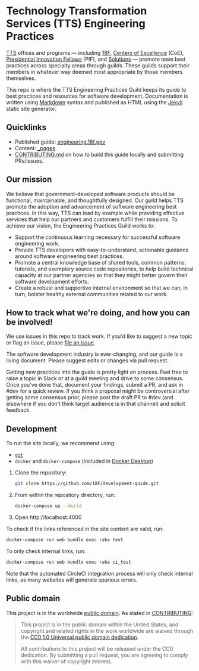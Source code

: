 # Technology Transformation Services (TTS) Engineering Practices

[TTS](https://www.gsa.gov/about-us/organization/federal-acquisition-service/technology-transformation-services) offices and programs — including [18F](https://18f.gsa.gov), [Centers of Excellence](https://coe.gsa.gov) (CoE), [Presidential Innovation Fellows](https://presidentialinnovationfellows.gov) (PIF), and [Solutions](https://www.gsa.gov/about-us/organization/federal-acquisition-service/technology-transformation-services/tts-solutions) — promote team best practices across specialty areas through guilds. These guilds support their members in whatever way deemed most appropriate by those members themselves.

This repo is where the TTS Engineering Practices Guild keeps its guide to best practices and resources for software development. Documentation is written using [Markdown](https://kramdown.gettalong.org/quickref.html) syntax and published as HTML using the [Jekyll](https://jekyllrb.com) static site generator.

## Quicklinks

- Published guide: [engineering.18f.gov](https://engineering.18f.gov)
- Content: [_pages](_pages)
- [CONTRIBUTING.md](CONTRIBUTING.md) on how to build this guide locally and submitting PRs/issues.

## Our mission
We believe that government-developed software products should be functional, maintainable, and thoughtfully designed. Our guild helps TTS promote the adoption and advancement of software engineering best practices. In this way, TTS can lead by example while providing effective services that help our partners and customers fulfill their missions.
To achieve our vision, the Engineering Practices Guild works to:
- Support the continuous learning necessary for successful software engineering work.
- Provide TTS developers with easy-to-understand, actionable guidance around software engineering best practices.
- Promote a central knowledge base of shared tools, common patterns, tutorials, and exemplary source code repositories, to help build technical capacity at our partner agencies so that they might better govern their software development efforts.
- Create a robust and supportive internal environment so that we can, in turn, bolster healthy external communities related to our work.

## How to track what we're doing, and how you can be involved!

We use issues in this repo to track work. If you'd like to suggest a new topic or flag an issue, please [file an issue](https://github.com/18F/development-guide/issues/new/).

The software development industry is ever-changing, and our guide is a living document. Please suggest edits or changes via pull request.

Getting new practices into the guide is pretty light on process. Feel free to raise a topic in Slack or at a guild meeting and drive to some consensus. Once you've done that, document your findings, submit a PR, and ask in #dev for a quick review. If you think a proposal might be controversial after getting some consensus prior, please post the draft PR to #dev (and elsewhere if you don’t think target audience is in that channel) and solicit feedback.

## Development

To run the site locally, we recommend using:
- [`git`](https://git-scm.com)
- `docker` and `docker-compose` (included in [Docker Desktop](https://www.docker.com/products/docker-desktop))

1. Clone the repository:

   ```sh
   git clone https://github.com/18F/development-guide.git
   ```
1. From within the repository directory, run:

   ```sh
   docker-compose up --build
   ```

1. Open http://localhost:4000


To check if the links referenced in the site content are valid, run:

   ```sh
   docker-compose run web bundle exec rake test
   ```

To only check internal links, run:
   ```sh
   docker-compose run web bundle exec rake ci_test
   ```

Note that the automated CircleCI integration process will only check internal links, as many websites will generate spurious errors.

## Public domain

This project is in the worldwide [public domain](LICENSE.md). As stated in [CONTRIBUTING](CONTRIBUTING.md):

> This project is in the public domain within the United States, and copyright
> and related rights in the work worldwide are waived through the [CC0 1.0
> Universal public domain
> dedication](https://creativecommons.org/publicdomain/zero/1.0/).
>
> All contributions to this project will be released under the CC0
>dedication. By submitting a pull request, you are agreeing to comply
>with this waiver of copyright interest.
